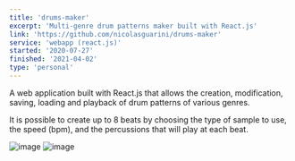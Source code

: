 ```yaml
---
title: 'drums-maker'
excerpt: 'Multi-genre drum patterns maker built with React.js'
link: 'https://github.com/nicolasguarini/drums-maker'
service: 'webapp (react.js)'
started: '2020-07-27'
finished: '2021-04-02'
type: 'personal'
---
```


A web application built with React.js that allows the creation, modification, saving, loading and playback of drum patterns of various genres.

It is possible to create up to 8 beats by choosing the type of sample to use, the speed (bpm), and the percussions that will play at each beat.

![image](/images/projects/drums-maker/img1.png)
![image](/images/projects/drums-maker/img2.png)